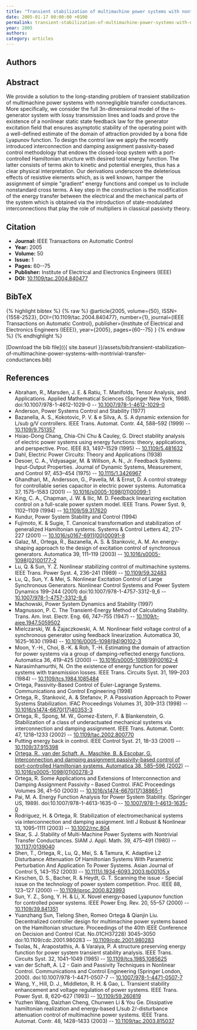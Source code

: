 ```yaml
---
title: "Transient stabilization of multimachine power systems with nontrivial transfer conductances"
date: 2005-01-17 00:00:00 +0100
permalink: transient-stabilization-of-multimachine-power-systems-with-nontrivial-transfer-conductances
year: 2005
authors: 
category: articles
---
```

 
## Authors

 
## Abstract
We provide a solution to the long-standing problem of transient stabilization of multimachine power systems with nonnegligible transfer conductances. More specifically, we consider the full 3n-dimensional model of the n-generator system with lossy transmission lines and loads and prove the existence of a nonlinear static state feedback law for the generator excitation field that ensures asymptotic stability of the operating point with a well-defined estimate of the domain of attraction provided by a bona fide Lyapunov function. To design the control law we apply the recently introduced interconnection and damping assignment passivity-based control methodology that endows the closed-loop system with a port-controlled Hamiltonian structure with desired total energy function. The latter consists of terms akin to kinetic and potential energies, thus has a clear physical interpretation. Our derivations underscore the deleterious effects of resistive elements which, as is well known, hamper the assignment of simple "gradient" energy functions and compel us to include nonstandard cross terms. A key step in the construction is the modification of the energy transfer between the electrical and the mechanical parts of the system which is obtained via the introduction of state-modulated interconnections that play the role of multipliers in classical passivity theory.
 
## Citation
- **Journal:** IEEE Transactions on Automatic Control
- **Year:** 2005
- **Volume:** 50
- **Issue:** 1
- **Pages:** 60--75
- **Publisher:** Institute of Electrical and Electronics Engineers (IEEE)
- **DOI:** [10.1109/tac.2004.840477](https://doi.org/10.1109/tac.2004.840477)
 
## BibTeX
{% highlight bibtex %}
{% raw %}
@article{2005, volume={50},
  ISSN={1558-2523},
  DOI={10.1109/tac.2004.840477},
  number={1},
  journal={IEEE Transactions on Automatic Control},
  publisher={Institute of Electrical and Electronics Engineers (IEEE)},
  year={2005},
  pages={60--75}
}
{% endraw %}
{% endhighlight %}
 
[Download the bib file]({{ site.baseurl }}/assets/bib/transient-stabilization-of-multimachine-power-systems-with-nontrivial-transfer-conductances.bib)
 
## References
- Abraham, R., Marsden, J. E. & Ratiu, T. Manifolds, Tensor Analysis, and Applications. Applied Mathematical Sciences (Springer New York, 1988). doi:10.1007/978-1-4612-1029-0 -- [10.1007/978-1-4612-1029-0](https://doi.org/10.1007/978-1-4612-1029-0)
- Anderson, Power Systems Control and Stability (1977)
- Bazanella, A. S., Kokotovic, P. V. & e Silva, A. S. A dynamic extension for L/sub g/V controllers. IEEE Trans. Automat. Contr. 44, 588–592 (1999) -- [10.1109/9.751357](https://doi.org/10.1109/9.751357)
- Hsiao-Dong Chang, Chia-Chi Chu & Cauley, G. Direct stability analysis of electric power systems using energy functions: theory, applications, and perspective. Proc. IEEE 83, 1497–1529 (1995) -- [10.1109/5.481632](https://doi.org/10.1109/5.481632)
- Dahl, Electric Power Circuits: Theory and Applications (1938)
- Desoer, C. A., Vidyasagar, M. & Willson, A. N., Jr. Feedback Systems: Input-Output Properties. Journal of Dynamic Systems, Measurement, and Control 97, 453–454 (1975) -- [10.1115/1.3426967](https://doi.org/10.1115/1.3426967)
- Ghandhari, M., Andersson, G., Pavella, M. & Ernst, D. A control strategy for controllable series capacitor in electric power systems. Automatica 37, 1575–1583 (2001) -- [10.1016/s0005-1098(01)00099-1](https://doi.org/10.1016/s0005-1098(01)00099-1)
- King, C. A., Chapman, J. W. & Ilic, M. D. Feedback linearizing excitation control on a full-scale power system model. IEEE Trans. Power Syst. 9, 1102–1109 (1994) -- [10.1109/59.317620](https://doi.org/10.1109/59.317620)
- Kundur, Power System Stability and Control (1994)
- Fujimoto, K. & Sugie, T. Canonical transformation and stabilization of generalized Hamiltonian systems. Systems &amp; Control Letters 42, 217–227 (2001) -- [10.1016/s0167-6911(00)00091-8](https://doi.org/10.1016/s0167-6911(00)00091-8)
- Galaz, M., Ortega, R., Bazanella, A. S. & Stankovic, A. M. An energy-shaping approach to the design of excitation control of synchronous generators. Automatica 39, 111–119 (2003) -- [10.1016/s0005-1098(02)00177-2](https://doi.org/10.1016/s0005-1098(02)00177-2)
- Lu, Q. & Sun, Y. Z. Nonlinear stabilizing control of multimachine systems. IEEE Trans. Power Syst. 4, 236–241 (1989) -- [10.1109/59.32483](https://doi.org/10.1109/59.32483)
- Lu, Q., Sun, Y. & Mei, S. Nonlinear Excitation Control of Large Synchronous Generators. Nonlinear Control Systems and Power System Dynamics 199–244 (2001) doi:10.1007/978-1-4757-3312-9_6 -- [10.1007/978-1-4757-3312-9_6](https://doi.org/10.1007/978-1-4757-3312-9_6)
- Machowski, Power System Dynamics and Stability (1997)
- Magnusson, P. C. The Transient-Energy Method of Calculating Stability. Trans. Am. Inst. Electr. Eng. 66, 747–755 (1947) -- [10.1109/t-aiee.1947.5059502](https://doi.org/10.1109/t-aiee.1947.5059502)
- Mielczarski, W. & Zajaczkowski, A. M. Nonlinear field voltage control of a synchronous generator using feedback linearization. Automatica 30, 1625–1630 (1994) -- [10.1016/0005-1098(94)90102-3](https://doi.org/10.1016/0005-1098(94)90102-3)
- Moon, Y.-H., Choi, B.-K. & Roh, T.-H. Estimating the domain of attraction for power systems via a group of damping-reflected energy functions. Automatica 36, 419–425 (2000) -- [10.1016/s0005-1098(99)00162-4](https://doi.org/10.1016/s0005-1098(99)00162-4)
- Narasimhamurthi, N. On the existence of energy function for power systems with transmission losses. IEEE Trans. Circuits Syst. 31, 199–203 (1984) -- [10.1109/tcs.1984.1085484](https://doi.org/10.1109/tcs.1984.1085484)
- Ortega, Passivity-Based Control of Euler-Lagrange Systems. Communications and Control Engineering (1998)
- Ortega, R., Stanković, A. & Stefanov, P. A Passivation Approach to Power Systems Stabilization. IFAC Proceedings Volumes 31, 309–313 (1998) -- [10.1016/s1474-6670(17)40353-3](https://doi.org/10.1016/s1474-6670(17)40353-3)
- Ortega, R., Spong, M. W., Gomez-Estern, F. & Blankenstein, G. Stabilization of a class of underactuated mechanical systems via interconnection and damping assignment. IEEE Trans. Automat. Contr. 47, 1218–1233 (2002) -- [10.1109/tac.2002.800770](https://doi.org/10.1109/tac.2002.800770)
- Putting energy back in control. IEEE Control Syst. 21, 18–33 (2001) -- [10.1109/37.915398](https://doi.org/10.1109/37.915398)
- [Ortega, R., van der Schaft, A., Maschke, B. & Escobar, G. Interconnection and damping assignment passivity-based control of port-controlled Hamiltonian systems. Automatica 38, 585–596 (2002)](interconnection-and-damping-assignment-passivity-based-control-of-port-controlled-hamiltonian-systems) -- [10.1016/s0005-1098(01)00278-3](https://doi.org/10.1016/s0005-1098(01)00278-3)
- Ortega, R. Some Applications and Extensions of Interconnection and Damping Assignment Passivity – Based Control. IFAC Proceedings Volumes 36, 41–50 (2003) -- [10.1016/s1474-6670(17)38865-1](https://doi.org/10.1016/s1474-6670(17)38865-1)
- Pai, M. A. Energy Function Analysis for Power System Stability. (Springer US, 1989). doi:10.1007/978-1-4613-1635-0 -- [10.1007/978-1-4613-1635-0](https://doi.org/10.1007/978-1-4613-1635-0)
- Rodríguez, H. & Ortega, R. Stabilization of electromechanical systems via interconnection and damping assignment. Intl J Robust &amp; Nonlinear 13, 1095–1111 (2003) -- [10.1002/rnc.804](https://doi.org/10.1002/rnc.804)
- Skar, S. J. Stability of Multi-Machine Power Systems with Nontrivial Transfer Conductances. SIAM J. Appl. Math. 39, 475–491 (1980) -- [10.1137/0139040](https://doi.org/10.1137/0139040)
- Shen, T., Ortega, R., Lu, Q., Mei, S. & Tamura, K. Adaptive L2 Disturbance Attenuation Of Hamiltonian Systems With Parametric Perturbation And Application To Power Systems. Asian Journal of Control 5, 143–152 (2003) -- [10.1111/j.1934-6093.2003.tb00105.x](https://doi.org/10.1111/j.1934-6093.2003.tb00105.x)
- Kirschen, D. S., Bacher, R. & Heydt, G. T. Scanning the issue - Special issue on the technology of power system competition. Proc. IEEE 88, 123–127 (2000) -- [10.1109/jproc.2000.823993](https://doi.org/10.1109/jproc.2000.823993)
- Sun, Y. Z., Song, Y. H. & Li, X. Novel energy-based Lyapunov function for controlled power systems. IEEE Power Eng. Rev. 20, 55–57 (2000) -- [10.1109/39.841351](https://doi.org/10.1109/39.841351)
- Yuanzhang Sun, Tielong Shen, Romeo Ortega & Qianjin Liu. Decentralized controller design for multimachine power systems based on the Hamiltonian structure. Proceedings of the 40th IEEE Conference on Decision and Control (Cat. No.01CH37228) 3045–3050 doi:10.1109/cdc.2001.980283 -- [10.1109/cdc.2001.980283](https://doi.org/10.1109/cdc.2001.980283)
- Tsolas, N., Arapostathis, A. & Varaiya, P. A structure preserving energy function for power system transient stability analysis. IEEE Trans. Circuits Syst. 32, 1041–1049 (1985) -- [10.1109/tcs.1985.1085625](https://doi.org/10.1109/tcs.1985.1085625)
- van der Schaft, A. L2 - Gain and Passivity Techniques in Nonlinear Control. Communications and Control Engineering (Springer London, 2000). doi:10.1007/978-1-4471-0507-7 -- [10.1007/978-1-4471-0507-7](https://doi.org/10.1007/978-1-4471-0507-7)
- Wang, Y., Hill, D. J., Middleton, R. H. & Gao, L. Transient stability enhancement and voltage regulation of power systems. IEEE Trans. Power Syst. 8, 620–627 (1993) -- [10.1109/59.260819](https://doi.org/10.1109/59.260819)
- Yuzhen Wang, Daizhan Cheng, Chunwen Li & You Ge. Dissipative hamiltonian realization and energy-based L/sub 2/-disturbance attenuation control of multimachine power systems. IEEE Trans. Automat. Contr. 48, 1428–1433 (2003) -- [10.1109/tac.2003.815037](https://doi.org/10.1109/tac.2003.815037)

